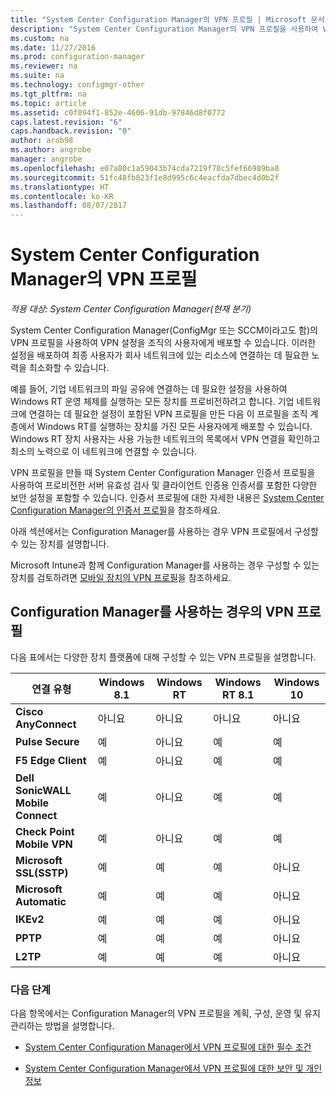```yaml
---
title: "System Center Configuration Manager의 VPN 프로필 | Microsoft 문서"
description: "System Center Configuration Manager의 VPN 프로필을 사용하여 VPN 설정을 조직의 사용자에게 배포하는 방법을 알아봅니다."
ms.custom: na
ms.date: 11/27/2016
ms.prod: configuration-manager
ms.reviewer: na
ms.suite: na
ms.technology: configmgr-other
ms.tgt_pltfrm: na
ms.topic: article
ms.assetid: c0f094f1-852e-4606-91db-97846d8f0772
caps.latest.revision: "6"
caps.handback.revision: "0"
author: arob98
ms.author: angrobe
manager: angrobe
ms.openlocfilehash: e07a80c1a59043b74cda7219f78c5fef66989ba8
ms.sourcegitcommit: 51fc48fb023f1e8d995c6c4eacfda7dbec4d0b2f
ms.translationtype: HT
ms.contentlocale: ko-KR
ms.lasthandoff: 08/07/2017
---
```

# <a name="vpn-profiles-in-system-center-configuration-manager"></a>System Center Configuration Manager의 VPN 프로필

*적용 대상: System Center Configuration Manager(현재 분기)*


System Center Configuration Manager(ConfigMgr 또는 SCCM이라고도 함)의 VPN 프로필을 사용하여 VPN 설정을 조직의 사용자에게 배포할 수 있습니다. 이러한 설정을 배포하여 최종 사용자가 회사 네트워크에 있는 리소스에 연결하는 데 필요한 노력을 최소화할 수 있습니다.  

 예를 들어, 기업 네트워크의 파일 공유에 연결하는 데 필요한 설정을 사용하여 Windows RT 운영 체제를 실행하는 모든 장치를 프로비전하려고 합니다. 기업 네트워크에 연결하는 데 필요한 설정이 포함된 VPN 프로필을 만든 다음 이 프로필을 조직 계층에서 Windows RT를 실행하는 장치를 가진 모든 사용자에게 배포할 수 있습니다. Windows RT 장치 사용자는 사용 가능한 네트워크의 목록에서 VPN 연결을 확인하고 최소의 노력으로 이 네트워크에 연결할 수 있습니다.  

 VPN 프로필을 만들 때 System Center Configuration Manager 인증서 프로필을 사용하여 프로비전한 서버 유효성 검사 및 클라이언트 인증용 인증서를 포함한 다양한 보안 설정을 포함할 수 있습니다. 인증서 프로필에 대한 자세한 내용은 [System Center Configuration Manager의 인증서 프로필](introduction-to-certificate-profiles.md)을 참조하세요.  

 아래 섹션에서는 Configuration Manager를 사용하는 경우 VPN 프로필에서 구성할 수 있는 장치를 설명합니다.

 Microsoft Intune과 함께 Configuration Manager를 사용하는 경우 구성할 수 있는 장치를 검토하려면 [모바일 장치의 VPN 프로필](/sccm/mdm/deploy-use/create-vpn-profiles)을 참조하세요.  

## <a name="vpn-profiles-when-using-configuration-manager"></a>Configuration Manager를 사용하는 경우의 VPN 프로필  
 다음 표에서는 다양한 장치 플랫폼에 대해 구성할 수 있는 VPN 프로필을 설명합니다.  

|연결 유형|Windows 8.1|Windows RT|Windows RT 8.1|Windows 10|  
|---------------------|-----------------|----------------|--------------------|----------------|  
|**Cisco AnyConnect**|아니요|아니요|아니요|아니요|  
|**Pulse Secure**|예|아니요|예|예|  
|**F5 Edge Client**|예|아니요|예|예|  
|**Dell SonicWALL Mobile Connect**|예|아니요|예|예|  
|**Check Point Mobile VPN**|예|아니요|예|예|  
|**Microsoft SSL(SSTP)**|예|예|예|아니요|  
|**Microsoft Automatic**|예|예|예|아니요|  
|**IKEv2**|예|예|예|아니요|  
|**PPTP**|예|예|예|아니요|  
|**L2TP**|예|예|예|아니요|  

### <a name="next-steps"></a>다음 단계  
 다음 항목에서는 Configuration Manager의 VPN 프로필을 계획, 구성, 운영 및 유지 관리하는 방법을 설명합니다.  

-   [System Center Configuration Manager에서 VPN 프로필에 대한 필수 조건](../plan-design/prerequisites-for-wifi-vpn-profiles.md)  

-   [System Center Configuration Manager에서 VPN 프로필에 대한 보안 및 개인 정보](../plan-design/security-and-privacy-for-wifi-vpn-profiles.md)
